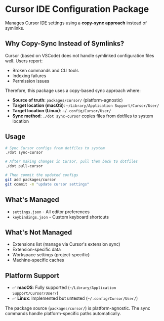 # Cursor IDE Configuration Package

Manages Cursor IDE settings using a **copy-sync approach** instead of symlinks.

## Why Copy-Sync Instead of Symlinks?

Cursor (based on VSCode) does not handle symlinked configuration files well. Users report:

- Broken commands and CLI tools
- Indexing failures
- Permission issues

Therefore, this package uses a copy-based sync approach where:

- **Source of truth**: `packages/cursor/` (platform-agnostic)
- **Target location (macOS)**: `~/Library/Application Support/Cursor/User/`
- **Target location (Linux)**: `~/.config/Cursor/User/`
- **Sync method**: `./dot sync-cursor` copies files from dotfiles to system location

## Usage

```bash
# Sync Cursor configs from dotfiles to system
./dot sync-cursor

# After making changes in Cursor, pull them back to dotfiles
./dot pull-cursor

# Then commit the updated configs
git add packages/cursor
git commit -m "update cursor settings"
```

## What's Managed

- `settings.json` - All editor preferences
- `keybindings.json` - Custom keyboard shortcuts

## What's Not Managed

- Extensions list (manage via Cursor's extension sync)
- Extension-specific data
- Workspace settings (project-specific)
- Machine-specific caches

## Platform Support

- ✅ **macOS**: Fully supported (`~/Library/Application Support/Cursor/User/`)
- ✅ **Linux**: Implemented but untested (`~/.config/Cursor/User/`)

The package source (`packages/cursor/`) is platform-agnostic. The sync commands handle platform-specific paths automatically.
